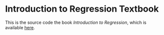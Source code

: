 # Introduction to Regression Textbook

This is the source code the book *Introduction to Regression*, which is available [here](https://www.joshuapkeller.com/page/introregression/).